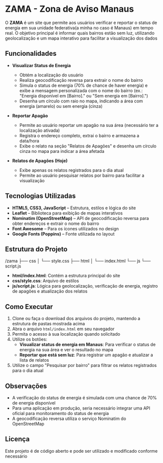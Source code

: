# ZAMA - Zona de Aviso Manaus

O **ZAMA** é um site que permite aos usuários verificar e reportar o status de energia em sua unidade federativa(a minha no caso é Manaus) em tempo real. O objetivo principal é informar quais bairros estão sem luz, utilizando geolocalização e um mapa interativo para facilitar a visualização dos dados

## Funcionalidades

- **Visualizar Status de Energia**  
  - Obtém a localização do usuário
  - Realiza geocodificação reversa para extrair o nome do bairro
  - Simula o status de energia (70% de chance de haver energia) e exibe a mensagem personalizada com o nome do bairro (ex.: "Energia disponível em [Bairro]." ou "Sem energia em [Bairro].")
  - Desenha um círculo com raio no mapa, indicando a área com energia (amarelo) ou sem energia (cinza)

- **Reportar Apagão**  
  - Permite ao usuário reportar um apagão na sua área (necessário ter a localização ativada)
  - Registra o endereço completo, extrai o bairro e armazena a data/hora
  - Exibe o relato na seção "Relatos de Apagões" e desenha um círculo cinza no mapa para indicar a área afetada

- **Relatos de Apagões (Hoje)**  
  - Exibe apenas os relatos registrados para o dia atual
  - Permite ao usuário pesquisar relatos por bairro para facilitar a visualização

## Tecnologias Utilizadas

- **HTML5, CSS3, JavaScript** – Estrutura, estilos e lógica do site
- **Leaflet** – Biblioteca para exibição de mapas interativos
- **Nominatim (OpenStreetMap)** – API de geocodificação reversa para obter endereços e extrair o nome do bairro
- **Font Awesome** – Para os ícones utilizados no design
- **Google Fonts (Poppins)** – Fonte utilizada no layout

## Estrutura do Projeto

/zama ├── css │ └── style.css ├── html │ └── index.html └── js └── script.js


- **html/index.html**: Contém a estrutura principal do site
- **css/style.css**: Arquivo de estilos
- **js/script.js**: Lógica para geolocalização, verificação de energia, registro de apagões e atualização dos relatos

## Como Executar

1. Clone ou faça o download dos arquivos do projeto, mantendo a estrutura de pastas mostrada acima
2. Abra o arquivo `html/index.html` em seu navegador
3. Permita o acesso à sua localização quando solicitado
4. Utilize os botões:
   - **Visualizar status de energia em Manaus**: Para verificar o status de energia na sua área e ver o resultado no mapa
   - **Reportar que está sem luz**: Para registrar um apagão e atualizar a lista de relatos
5. Utilize o campo "Pesquisar por bairro" para filtrar os relatos registrados para o dia atual

## Observações

- A verificação do status de energia é simulada com uma chance de 70% de energia disponível
- Para uma aplicação em produção, seria necessário integrar uma API oficial para monitoramento do status de energia
- A geocodificação reversa utiliza o serviço Nominatim do OpenStreetMap

## Licença

Este projeto é de código aberto e pode ser utilizado e modificado conforme necessário
